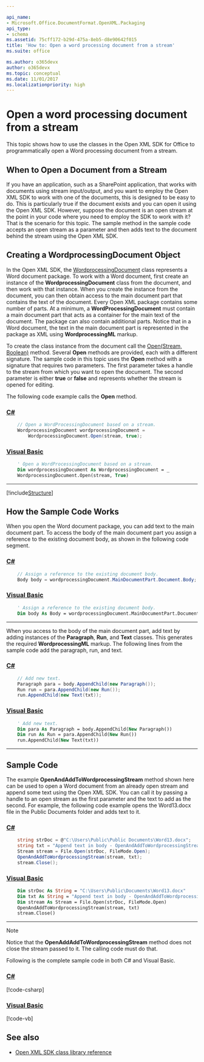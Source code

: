 ```yaml
---

api_name:
- Microsoft.Office.DocumentFormat.OpenXML.Packaging
api_type:
- schema
ms.assetid: 75cff172-b29d-475a-8eb5-d8e90642f015
title: 'How to: Open a word processing document from a stream'
ms.suite: office

ms.author: o365devx
author: o365devx
ms.topic: conceptual
ms.date: 11/01/2017
ms.localizationpriority: high
---
```

# Open a word processing document from a stream

This topic shows how to use the classes in the Open XML SDK for
Office to programmatically open a Word processing document from a
stream.



## When to Open a Document from a Stream

If you have an application, such as a SharePoint application, that works
with documents using stream input/output, and you want to employ the
Open XML SDK to work with one of the documents, this is designed to
be easy to do. This is particularly true if the document exists and you
can open it using the Open XML SDK. However, suppose the document is
an open stream at the point in your code where you need to employ the
SDK to work with it? That is the scenario for this topic. The sample
method in the sample code accepts an open stream as a parameter and then
adds text to the document behind the stream using the Open XML SDK.


## Creating a WordprocessingDocument Object

In the Open XML SDK, the [WordprocessingDocument](/dotnet/api/documentformat.openxml.packaging.wordprocessingdocument) class represents a
Word document package. To work with a Word document, first create an
instance of the **WordprocessingDocument**
class from the document, and then work with that instance. When you
create the instance from the document, you can then obtain access to the
main document part that contains the text of the document. Every Open
XML package contains some number of parts. At a minimum, a **WordProcessingDocument** must contain a main
document part that acts as a container for the main text of the
document. The package can also contain additional parts. Notice that in
a Word document, the text in the main document part is represented in
the package as XML using **WordprocessingML**
markup.

To create the class instance from the document call the [Open(Stream, Boolean)](/dotnet/api/documentformat.openxml.packaging.wordprocessingdocument) method. Several **Open** methods are provided, each with a different
signature. The sample code in this topic uses the **Open** method with a signature that requires two
parameters. The first parameter takes a handle to the stream from which
you want to open the document. The second parameter is either **true** or **false** and
represents whether the stream is opened for editing.

The following code example calls the **Open**
method.

### [C#](#tab/cs-0)
```csharp
    // Open a WordProcessingDocument based on a stream.
    WordprocessingDocument wordprocessingDocument = 
        WordprocessingDocument.Open(stream, true);
```

### [Visual Basic](#tab/vb-0)
```vb
    ' Open a WordProcessingDocument based on a stream.
    Dim wordprocessingDocument As WordprocessingDocument = _
    WordprocessingDocument.Open(stream, True)
```
***


[!include[Structure](../includes/word/structure.md)]

## How the Sample Code Works

When you open the Word document package, you can add text to the main
document part. To access the body of the main document part you assign a
reference to the existing document body, as shown in the following code
segment.

### [C#](#tab/cs-1)
```csharp
    // Assign a reference to the existing document body.
    Body body = wordprocessingDocument.MainDocumentPart.Document.Body;
```

### [Visual Basic](#tab/vb-1)
```vb
    ' Assign a reference to the existing document body.
    Dim body As Body = wordprocessingDocument.MainDocumentPart.Document.Body
```
***


When you access to the body of the main document part, add text by
adding instances of the **Paragraph**, **Run**, and **Text**
classes. This generates the required **WordprocessingML** markup. The following lines from
the sample code add the paragraph, run, and text.

### [C#](#tab/cs-2)
```csharp
    // Add new text.
    Paragraph para = body.AppendChild(new Paragraph());
    Run run = para.AppendChild(new Run());
    run.AppendChild(new Text(txt));
```

### [Visual Basic](#tab/vb-2)
```vb
    ' Add new text.
    Dim para As Paragraph = body.AppendChild(New Paragraph())
    Dim run As Run = para.AppendChild(New Run())
    run.AppendChild(New Text(txt))
```
***


## Sample Code

The example **OpenAndAddToWordprocessingStream** method shown
here can be used to open a Word document from an already open stream and
append some text using the Open XML SDK. You can call it by passing a
handle to an open stream as the first parameter and the text to add as
the second. For example, the following code example opens the
Word13.docx file in the Public Documents folder and adds text to it.

### [C#](#tab/cs-3)
```csharp
    string strDoc = @"C:\Users\Public\Public Documents\Word13.docx";
    string txt = "Append text in body - OpenAndAddToWordprocessingStream";
    Stream stream = File.Open(strDoc, FileMode.Open);
    OpenAndAddToWordprocessingStream(stream, txt);
    stream.Close();
```

### [Visual Basic](#tab/vb-3)
```vb
    Dim strDoc As String = "C:\Users\Public\Documents\Word13.docx"
    Dim txt As String = "Append text in body - OpenAndAddToWordprocessingStream"
    Dim stream As Stream = File.Open(strDoc, FileMode.Open)
    OpenAndAddToWordprocessingStream(stream, txt)
    stream.Close()
```
***


> [!NOTE]
> Notice that the **OpenAddAddToWordprocessingStream** method does not close the stream passed to it. The calling code must do that.

Following is the complete sample code in both C\# and Visual Basic.

### [C#](#tab/cs)
[!code-csharp[](../../samples/word/open_from_a_stream/cs/Program.cs)]

### [Visual Basic](#tab/vb)
[!code-vb[](../../samples/word/open_from_a_stream/vb/Program.vb)]

## See also



- [Open XML SDK class library reference](/office/open-xml/open-xml-sdk)
